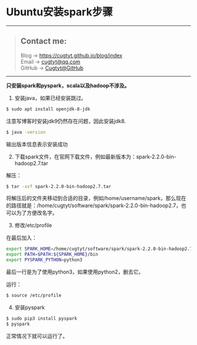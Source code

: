 # Ubuntu安装spark步骤

---
> ## Contact me:
> Blog -> <https://cugtyt.github.io/blog/index>  
> Email -> <cugtyt@qq.com>  
> GitHub -> [Cugtyt@GitHub](https://github.com/Cugtyt)

---

**只安装spark和pyspark，scala以及hadoop不涉及。**

1. 安装java，如果已经安装跳过。

``` bash
$ sudo apt install openjdk-8-jdk
```
注意写博客时安装jdk9仍然存在问题，因此安装jdk8.

``` bash
$ java -version
```
输出版本信息表示安装成功

2. 下载spark文件，在官网下载文件，例如最新版本为：spark-2.2.0-bin-hadoop2.7.tar

解压：
``` bash
$ tar -xvf spark-2.2.0-bin-hadoop2.7.tar
```

将解压后的文件夹移动到合适的目录，例如/home/username/spark，那么现在的路径就是：/home/cugtyt/software/spark/spark-2.2.0-bin-hadoop2.7，也可以为了方便改名字。

3. 修改/etc/profile

在最后加入：

``` bash
export SPARK_HOME=/home/cugtyt/software/spark/spark-2.2.0-bin-hadoop2.7
export PATH=$PATH:${SPARK_HOME}/bin
export PYSPARK_PYTHON=python3
```

最后一行是为了使用python3，如果使用python2，删去它。

运行：
``` bash
$ source /etc/profile
```

4. 安装pyspark

``` bash
$ sudo pip3 install pyspark
$ pyspark
```

正常情况下就可以运行了。